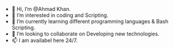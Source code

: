 - 👋 Hi, I’m @Ahmad Khan.
- 👀 I’m interested in coding and Scripting.
- 🌱 I’m currently learning different programming languages & Bash Scripting.
- 💞️ I’m looking to collaborate on Developing new technologies.
- 📫 I am availabel here 24/7.

<!---
ehmiii/ehmiii is a ✨ special ✨ repository because its `README.md` (this file) appears on your GitHub profile.
You can click the Preview link to take a look at your changes.
--->
